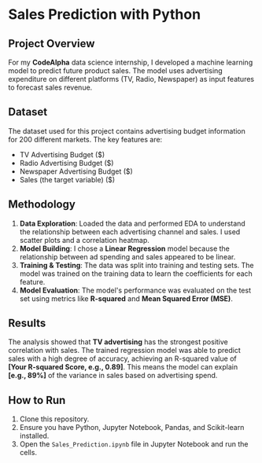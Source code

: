 # Sales Prediction with Python

## Project Overview

For my **CodeAlpha** data science internship, I developed a machine learning model to predict future product sales. The model uses advertising expenditure on different platforms (TV, Radio, Newspaper) as input features to forecast sales revenue.

## Dataset

The dataset used for this project contains advertising budget information for 200 different markets. The key features are:
* TV Advertising Budget ($)
* Radio Advertising Budget ($)
* Newspaper Advertising Budget ($)
* Sales (the target variable) ($)



## Methodology

1.  **Data Exploration**: Loaded the data and performed EDA to understand the relationship between each advertising channel and sales. I used scatter plots and a correlation heatmap.
2.  **Model Building**: I chose a **Linear Regression** model because the relationship between ad spending and sales appeared to be linear.
3.  **Training & Testing**: The data was split into training and testing sets. The model was trained on the training data to learn the coefficients for each feature.
4.  **Model Evaluation**: The model's performance was evaluated on the test set using metrics like **R-squared** and **Mean Squared Error (MSE)**.

## Results

The analysis showed that **TV advertising** has the strongest positive correlation with sales. The trained regression model was able to predict sales with a high degree of accuracy, achieving an R-squared value of **[Your R-squared Score, e.g., 0.89]**. This means the model can explain **[e.g., 89%]** of the variance in sales based on advertising spend.

## How to Run

1.  Clone this repository.
2.  Ensure you have Python, Jupyter Notebook, Pandas, and Scikit-learn installed.
3.  Open the `Sales_Prediction.ipynb` file in Jupyter Notebook and run the cells.
